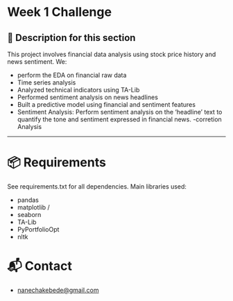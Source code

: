 # Week 1  Challenge

## 📌  Description for this section

This project involves financial data analysis using stock price history and news sentiment. We:
 - perform the EDA on financial raw data
 - Time series analysis
 - Analyzed technical indicators using TA-Lib
- Performed sentiment analysis on news headlines
- Built a predictive model using financial and
sentiment features
 -	Sentiment Analysis: Perform sentiment analysis on the ‘headline’ text to quantify the tone and sentiment expressed in financial news.
 -corretion Analysis
---

# 📦 Requirements
See requirements.txt for all dependencies. Main libraries used:
- pandas
- matplotlib /
- seaborn
- TA-Lib
- PyPortfolioOpt
- nltk

# 📬 Contact
-  nanechakebede@gmail.com



